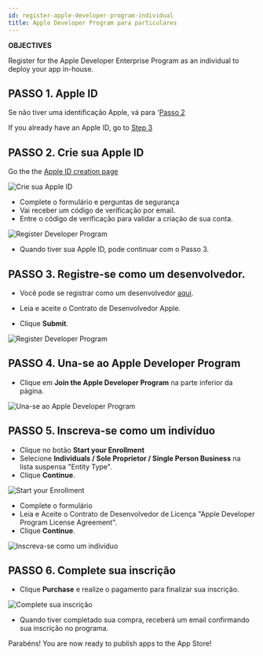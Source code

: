 ```yaml
---
id: register-apple-developer-program-individual
title: Apple Developer Program para particulares
---
```


<div class = "objectives"> 

**OBJECTIVES**

Register for the Apple Developer Enterprise Program as an individual to deploy your app in-house.</div> 

## PASSO 1. Apple ID

Se não tiver uma identificação Apple, vá para '[Passo 2](#step-2-create-your-apple-id)

If you already have an Apple ID, go to [Step 3](#step-3-register-as-a-developer)

## PASSO 2. Crie sua Apple ID

Go the the [Apple ID creation page](https://appleid.apple.com/)

![Crie sua Apple ID](assets/en/deploy-app-store/Apple-ID-Creation-Page-4D-for-iOS.png)

* Complete o formulário e perguntas de segurança
* Vai receber um código de verificação por email.
* Entre o código de verificação para validar a criação de sua conta.

![Register Developer Program](assets/en/deploy-app-store/Register-developer-program-4D-for-iOS.png)

* Quando tiver sua Apple ID, pode continuar com o Passo 3.

## PASSO 3. Registre-se como um desenvolvedor.

* Você pode se registrar como um desenvolvedor [aqui](https://developer.apple.com/account/).

* Leia e aceite o Contrato de Desenvolvedor Apple.

* Clique **Submit**.

![Register Developer Program](assets/en/deploy-app-store/Register-developer-4D-for-iOS.png)

## PASSO 4. Una-se ao Apple Developer Program

* Clique em **Join the Apple Developer Program** na parte inferior da página.

![Una-se ao Apple Developer Program](assets/en/deploy-app-store/Join-Apple-Developer-Program-individuals-4D-for-iOS.png)

## PASSO 5. Inscreva-se como um indivíduo

* Clique no botão **Start your Enrollment**
* Selecione **Individuals / Sole Proprietor / Single Person Business** na lista suspensa "Entity Type".
* Clique **Continue**.

![Start your Enrollment](assets/en/deploy-app-store/Apple-Developer-Program-Individuals-4D-for-iOS.png)

* Complete o formulário
* Leia e Aceite o Contrato de Desenvolvedor de Licença "Apple Developer Program License Agreement".
* Clique **Continue**.

![Inscreva-se como um indivíduo](assets/en/deploy-app-store/Apple-Developer-Program-Enrollment-4D-for-iOS.png)

## PASSO 6. Complete sua inscrição

* Clique **Purchase** e realize o pagamento para finalizar sua inscrição.

![Complete sua inscrição](assets/en/deploy-app-store/Complete-Purchase-Apple-Developer-Program-4D-for-iOS.png)

* Quando tiver completado sua compra, receberá um email confirmando sua inscrição no programa.

Parabéns! You are now ready to publish apps to the App Store!